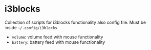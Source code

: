 # i3blocks

Collection of scripts for i3blocks functionality also config file. Must be inside `~/.config/i3blocks`

- `volume`: volume feed with mouse functionality
- `battery`: battery feed with mouse functionality